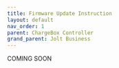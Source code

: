 ```yaml
---
title: Firmware Update Instruction
layout: default
nav_order: 1
parent: ChargeBox Controller
grand_parent: Jolt Business
---
```



COMING SOON
